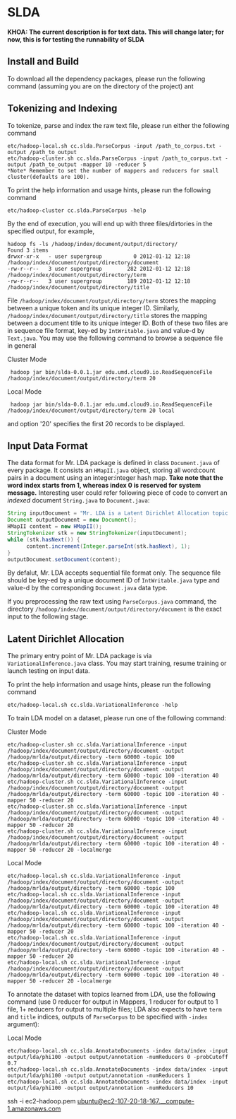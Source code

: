 SLDA
================

**KHOA: The current description is for text data. This will change later; for now, this is for testing the runnability of SLDA**

Install and Build
----------
To download all the dependency packages, please run the following command (assuming you are on the directory of the project)
    ant

Tokenizing and Indexing
----------
To tokenize, parse and index the raw text file, please run either the following command

	etc/hadoop-local.sh cc.slda.ParseCorpus -input /path_to_corpus.txt -output /path_to_output
	etc/hadoop-cluster.sh cc.slda.ParseCorpus -input /path_to_corpus.txt -output /path_to_output -mapper 10 -reducer 5
	*Note* Remember to set the number of mappers and reducers for small cluster(defaults are 100).

To print the help information and usage hints, please run the following command

    etc/hadoop-cluster cc.slda.ParseCorpus -help

By the end of execution, you will end up with three files/dirtories in the specified output, for example,

    hadoop fs -ls /hadoop/index/document/output/directory/
    Found 3 items
    drwxr-xr-x   - user supergroup          0 2012-01-12 12:18 /hadoop/index/document/output/directory/document
    -rw-r--r--   3 user supergroup        282 2012-01-12 12:18 /hadoop/index/document/output/directory/term
    -rw-r--r--   3 user supergroup        189 2012-01-12 12:18 /hadoop/index/document/output/directory/title

File `/hadoop/index/document/output/directory/term` stores the mapping between a unique token and its unique integer ID. Similarly, `/hadoop/index/document/output/directory/title` stores the mapping between a document title to its unique integer ID. Both of these two files are in sequence file format, key-ed by `IntWritable.java` and value-d by `Text.java`. You may use the following command to browse a sequence file in general

Cluster Mode

     hadoop jar bin/slda-0.0.1.jar edu.umd.cloud9.io.ReadSequenceFile /hadoop/index/document/output/directory/term 20

Local Mode

     hadoop jar bin/slda-0.0.1.jar edu.umd.cloud9.io.ReadSequenceFile /hadoop/index/document/output/directory/term 20 local

and option '20' specifies the first 20 records to be displayed.

Input Data Format
----------

The data format for Mr. LDA package is defined in class `Document.java` of every package. It consists an `HMapII.java` object, storing all word:count pairs in a document using an integer:integer hash map. **Take note that the word index starts from 1, whereas index 0 is reserved for system message.** Interesting user could refer following piece of code to convert an *indexed* document `String.java` to `Document.java`:

```java
String inputDocument = "Mr. LDA is a Latent Dirichlet Allocation topic modeling package based on Variational Bayesian learning approach using MapReduce and Hadoop";
Document outputDocument = new Document();
HMapII content = new HMapII();
StringTokenizer stk = new StringTokenizer(inputDocument);
while (stk.hasNext()) {
      content.increment(Integer.parseInt(stk.hasNext), 1);
}
outputDocument.setDocument(content);
```

By defalut, Mr. LDA accepts sequential file format only. The sequence file should be key-ed by a unique document ID of `IntWritable.java` type and value-d by the corresponding `Document.java` data type.

If you preprocessing the raw text using `ParseCorpus.java` command, the directory `/hadoop/index/document/output/directory/document` is the exact input to the following stage.

Latent Dirichlet Allocation
----------

The primary entry point of Mr. LDA package is via `VariationalInference.java` class. You may start training, resume training or launch testing on input data.

To print the help information and usage hints, please run the following command

    etc/hadoop-local.sh cc.slda.VariationalInference -help

To train LDA model on a dataset, please run one of the following command:

Cluster Mode

    etc/hadoop-cluster.sh cc.slda.VariationalInference -input /hadoop/index/document/output/directory/document -output /hadoop/mrlda/output/directory -term 60000 -topic 100
    etc/hadoop-cluster.sh cc.slda.VariationalInference -input /hadoop/index/document/output/directory/document -output /hadoop/mrlda/output/directory -term 60000 -topic 100 -iteration 40
    etc/hadoop-cluster.sh cc.slda.VariationalInference -input /hadoop/index/document/output/directory/document -output /hadoop/mrlda/output/directory -term 60000 -topic 100 -iteration 40 -mapper 50 -reducer 20
    etc/hadoop-cluster.sh cc.slda.VariationalInference -input /hadoop/index/document/output/directory/document -output /hadoop/mrlda/output/directory -term 60000 -topic 100 -iteration 40 -mapper 50 -reducer 20
    etc/hadoop-cluster.sh cc.slda.VariationalInference -input /hadoop/index/document/output/directory/document -output /hadoop/mrlda/output/directory -term 60000 -topic 100 -iteration 40 -mapper 50 -reducer 20 -localmerge

Local Mode

    etc/hadoop-local.sh cc.slda.VariationalInference -input /hadoop/index/document/output/directory/document -output /hadoop/mrlda/output/directory -term 60000 -topic 100
    etc/hadoop-local.sh cc.slda.VariationalInference -input /hadoop/index/document/output/directory/document -output /hadoop/mrlda/output/directory -term 60000 -topic 100 -iteration 40
    etc/hadoop-local.sh cc.slda.VariationalInference -input /hadoop/index/document/output/directory/document -output /hadoop/mrlda/output/directory -term 60000 -topic 100 -iteration 40 -mapper 50 -reducer 20
    etc/hadoop-local.sh cc.slda.VariationalInference -input /hadoop/index/document/output/directory/document -output /hadoop/mrlda/output/directory -term 60000 -topic 100 -iteration 40 -mapper 50 -reducer 20
    etc/hadoop-local.sh cc.slda.VariationalInference -input /hadoop/index/document/output/directory/document -output /hadoop/mrlda/output/directory -term 60000 -topic 100 -iteration 40 -mapper 50 -reducer 20 -localmerge
    
    
To annotate the dataset with topics learned from LDA, use the following command (use 0 reducer for output in Mappers, 1 reducer for output to 1 file, 1+ reducers for output to multiple files; LDA also expects to have `term` and `title` indices, outputs of `ParseCorpus` to be specified with `-index` argument):

Local Mode

	etc/hadoop-local.sh cc.slda.AnnotateDocuments -index data/index -input output/lda/phi100 -output output/annotation -numReducers 0 -probCutoff 0.7
	etc/hadoop-local.sh cc.slda.AnnotateDocuments -index data/index -input output/lda/phi100 -output output/annotation -numReducers 1
	etc/hadoop-local.sh cc.slda.AnnotateDocuments -index data/index -input output/lda/phi100 -output output/annotation -numReducers 10
	
	
ssh -i ec2-hadoop.pem ubuntu@ec2-107-20-18-167.__compute-1.amazonaws.com
	